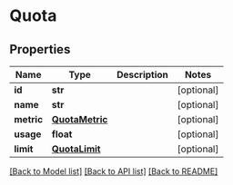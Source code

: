 # Quota


## Properties
Name | Type | Description | Notes
------------ | ------------- | ------------- | -------------
**id** | **str** |  | [optional] 
**name** | **str** |  | [optional] 
**metric** | [**QuotaMetric**](QuotaMetric.md) |  | [optional] 
**usage** | **float** |  | [optional] 
**limit** | [**QuotaLimit**](QuotaLimit.md) |  | [optional] 

[[Back to Model list]](../README.md#documentation-for-models) [[Back to API list]](../README.md#documentation-for-api-endpoints) [[Back to README]](../README.md)



